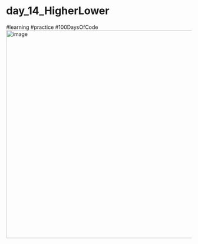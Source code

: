 # day_14_HigherLower
#learning #practice #100DaysOfCode
<img width="904" height="566" alt="image" src="https://github.com/user-attachments/assets/422492bf-1cda-4076-ae21-192a580908c4" />
